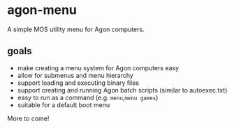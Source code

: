 # agon-menu

A simple MOS utility menu for Agon computers.

## goals

- make creating a menu system for Agon computers easy
- allow for submenus and menu hierarchy
- support loading and executing binary files
- support creating and running Agon batch scripts (similar to autoexec.txt)
- easy to run as a command (e.g. `menu`,`menu games`)
- suitable for a default boot menu

More to come!
